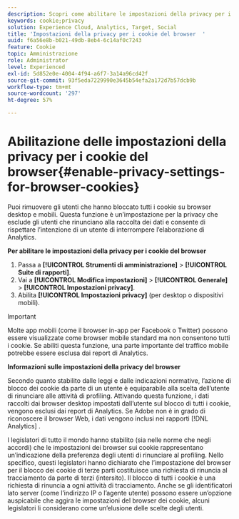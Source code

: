 ```yaml
---
description: Scopri come abilitare le impostazioni della privacy per i cookie del browser. Puoi rimuovere gli utenti che hanno bloccato tutti i cookie su browser desktop e mobili.
keywords: cookie;privacy
solution: Experience Cloud, Analytics, Target, Social
title: 'Impostazioni della privacy per i cookie del browser  '
uuid: f6a56e8b-b021-49db-8eb4-6c14af0c7243
feature: Cookie
topic: Amministrazione
role: Administrator
level: Experienced
exl-id: 5d852e0e-4004-4f94-a6f7-3a14a96cd42f
source-git-commit: 93f5eda7229990e3645b54efa2a172d7b57dcb9b
workflow-type: tm+mt
source-wordcount: '297'
ht-degree: 57%

---
```


# Abilitazione delle impostazioni della privacy per i cookie del browser{#enable-privacy-settings-for-browser-cookies}

Puoi rimuovere gli utenti che hanno bloccato tutti i cookie su browser desktop e mobili. Questa funzione è un’impostazione per la privacy che esclude gli utenti che rinunciano alla raccolta dei dati e consente di rispettare l’intenzione di un utente di interrompere l’elaborazione di Analytics.

**Per abilitare le impostazioni della privacy per i cookie del browser**

1. Passa a **[!UICONTROL Strumenti di amministrazione]** > **[!UICONTROL Suite di rapporti]**.
1. Vai a **[!UICONTROL Modifica impostazioni]** > **[!UICONTROL Generale]** > **[!UICONTROL Impostazioni privacy]**.
1. Abilita **[!UICONTROL Impostazioni privacy]** (per desktop o dispositivi mobili).

>[!IMPORTANT]
>
>Molte app mobili (come il browser in-app per Facebook o Twitter) possono essere visualizzate come browser mobile standard ma non consentono tutti i cookie. Se abiliti questa funzione, una parte importante del traffico mobile potrebbe essere esclusa dai report di Analytics.

**Informazioni sulle impostazioni della privacy del browser**

Secondo quanto stabilito dalle leggi e dalle indicazioni normative, l’azione di blocco dei cookie da parte di un utente è equiparabile alla scelta dell’utente di rinunciare alle attività di profiling. Attivando questa funzione, i dati raccolti dai browser desktop impostati dall’utente sul blocco di tutti i cookie, vengono esclusi dai report di Analytics. Se Adobe non è in grado di riconoscere il browser Web, i dati vengono inclusi nei rapporti [!DNL Analytics] .

I legislatori di tutto il mondo hanno stabilito (sia nelle norme che negli accordi) che le impostazioni dei browser sui cookie rappresentano un’indicazione della preferenza degli utenti di rinunciare al profiling. Nello specifico, questi legislatori hanno dichiarato che l’impostazione del browser per il blocco dei cookie di terze parti costituisce una richiesta di rinuncia al tracciamento da parte di terzi (intersito). Il blocco di tutti i cookie è una richiesta di rinuncia a ogni attività di tracciamento. Anche se gli identificatori lato server (come l’indirizzo IP o l’agente utente) possono essere un’opzione auspicabile che aggira le impostazioni del browser dei cookie, alcuni legislatori li considerano come un’elusione delle scelte degli utenti.
